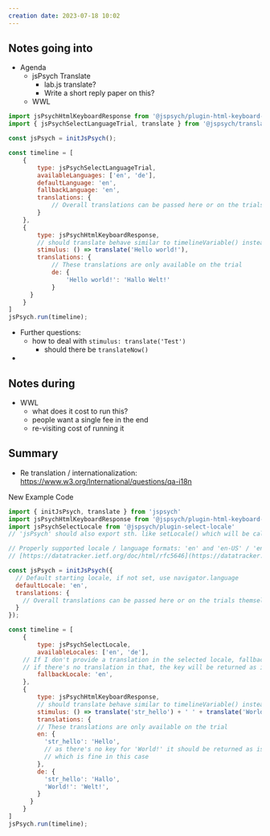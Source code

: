 ```yaml
---
creation date: 2023-07-18 10:02
---
```


## Notes going into
- Agenda
	- jsPsych Translate
		- lab.js translate?
		- Write a short reply paper on this?
	- WWL

```js
import jsPsychHtmlKeyboardResponse from '@jspsych/plugin-html-keyboard-response'
import { jsPsychSelectLanguageTrial, translate } from '@jspsych/translate'

const jsPsych = initJsPsych();

const timeline = [
	{
		type: jsPsychSelectLanguageTrial,
		availableLanguages: ['en', 'de'],
		defaultLanguage: 'en',
		fallbackLanguage: 'en',
		translations: {
			// Overall translations can be passed here or on the trials themselves
		}
	},
	{
		type: jsPsychHtmlKeyboardResponse,
		// should translate behave similar to timelineVariable() instead i.e. return a function?
	    stimulus: () => translate('Hello world!'),
	    translations: {
		    // These translations are only available on the trial
		    de: {
		        'Hello world!': 'Hallo Welt!'
		    }
	  }
	}
]
jsPsych.run(timeline);
```

- Further questions:
	- how to deal with `stimulus: translate('Test')`
		- should there be `translateNow()`
- 

## Notes during
- WWL
	- what does it cost to run this?
	- people want a single fee in the end
	- re-visiting cost of running it


## Summary

- Re translation / internationalization: https://www.w3.org/International/questions/qa-i18n

New Example Code

```js
import { initJsPsych, translate } from 'jspsych'
import jsPsychHtmlKeyboardResponse from '@jspsych/plugin-html-keyboard-response'
import jsPsychSelectLocale from '@jspsych/plugin-select-locale'
// 'jsPsych' should also export sth. like setLocale() which will be called within the plugin

// Properly supported locale / language formats: 'en' and 'en-US' / 'en-GB'
// [https://datatracker.ietf.org/doc/html/rfc5646](https://datatracker.ietf.org/doc/html/rfc5646)

const jsPsych = initJsPsych({
  // Default starting locale, if not set, use navigator.language
  defaultLocale: 'en',
  translations: {
    // Overall translations can be passed here or on the trials themselves
  }
});

const timeline = [
	{
		type: jsPsychSelectLocale,
		availableLocales: ['en', 'de'],
    // If I don't provide a translation in the selected locale, fallback locale will be returned
    // if there's no translation in that, the key will be returned as is
		fallbackLocale: 'en',
	},
	{
		type: jsPsychHtmlKeyboardResponse,
		// should translate behave similar to timelineVariable() instead i.e. return a function?
	    stimulus: () => translate('str_hello') + ' ' + translate('World!'),
	    translations: {
        // These translations are only available on the trial
        en: {
          'str_hello': 'Hello',
          // as there's no key for 'World!' it should be returned as is,
          // which is fine in this case
        },
		de: {
          'str_hello': 'Hallo',
          'World!': 'Welt!',
		}
	  }
	}
]
jsPsych.run(timeline);

